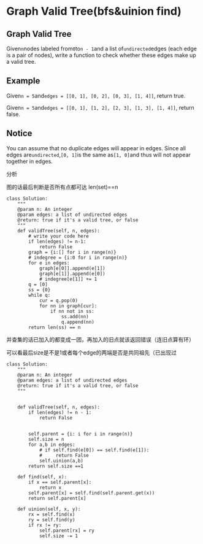# Graph Valid Tree\(bfs&uinion find\)

## Graph Valid Tree

Given`n`nodes labeled from`0`to`n - 1`and a list of`undirected`edges \(each edge is a pair of nodes\), write a function to check whether these edges make up a valid tree.

## Example

Given`n = 5`and`edges = [[0, 1], [0, 2], [0, 3], [1, 4]]`, return true.

Given`n = 5`and`edges = [[0, 1], [1, 2], [2, 3], [1, 3], [1, 4]]`, return false.

## Notice

You can assume that no duplicate edges will appear in edges. Since all edges are`undirected`,`[0, 1]`is the same as`[1, 0]`and thus will not appear together in edges.

分析

图的话最后判断是否所有点都可达 len\(set\)==n

```text
class Solution:
    """
    @param n: An integer
    @param edges: a list of undirected edges
    @return: true if it's a valid tree, or false
    """
    def validTree(self, n, edges):
        # write your code here
        if len(edges) != n-1:
            return False
        graph = {i:[] for i in range(n)}
        # indegree = {i:0 for i in range(n)}
        for e in edges:
            graph[e[0]].append(e[1])
            graph[e[1]].append(e[0])
            # indegree[e[1]] += 1
        q = [0]
        ss = {0}
        while q:
            cur = q.pop(0)
            for nn in graph[cur]:
                if nn not in ss:
                    ss.add(nn)
                    q.append(nn)
        return len(ss) == n
```

并查集的话已加入的都变成一团，再加入的旧点就该返回错误（连旧点算有环）

可以看最后size是不是1或者每个edge的两端是否是共同祖先（已出现过

```text
class Solution:
    """
    @param n: An integer
    @param edges: a list of undirected edges
    @return: true if it's a valid tree, or false
    """


    def validTree(self, n, edges):
        if len(edges) != n - 1:
            return False


        self.parent = {i: i for i in range(n)}
        self.size = n
        for a,b in edges:
            # if self.find(e[0]) == self.find(e[1]):
            #     return False
            self.uinion(a,b)
        return self.size ==1

    def find(self, x):
        if x == self.parent[x]:
            return x
        self.parent[x] = self.find(self.parent.get(x))
        return self.parent[x]

    def uinion(self, x, y):
        rx = self.find(x)
        ry = self.find(y)
        if rx != ry:
            self.parent[rx] = ry
            self.size -= 1
```

